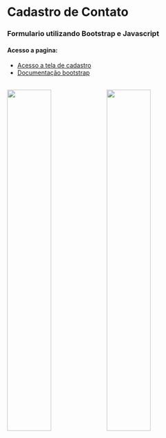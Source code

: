# Cadastro de Contato

### Formulario utilizando Bootstrap e Javascript

#### Acesso a pagina: 
* <a href="https://jeanmoissa.github.io/javascript_cadastro_contato/">Acesso a tela de cadastro</a>
* <a href="https://getbootstrap.com/docs/4.1/components/forms/">Documentação bootstrap</a>

<div>
</br>
<img src="https://github.com/jeanmoissa/programming_projects_exercises/blob/main/EX3/print3.PNG" width="45%">
<img src="https://github.com/jeanmoissa/programming_projects_exercises/blob/main/EX3/print4.PNG" width="45%">
</div>
